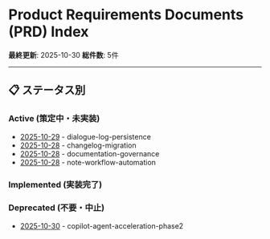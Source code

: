 # Product Requirements Documents (PRD) Index

**最終更新**: 2025-10-30
**総件数**: 5件

---

## 📋 ステータス別

### Active (策定中・未実装)
- [2025-10-29](active/20251029_dialogue-log-persistence.ja.md) - dialogue-log-persistence
- [2025-10-28](active/20251028_changelog-migration.ja.md) - changelog-migration
- [2025-10-28](active/20251028_documentation-governance.ja.md) - documentation-governance
- [2025-10-28](active/20251028_note-workflow-automation.ja.md) - note-workflow-automation

### Implemented (実装完了)

### Deprecated (不要・中止)
- [2025-10-30](deprecated/20251030_copilot-agent-acceleration-phase2.ja.md) - copilot-agent-acceleration-phase2

